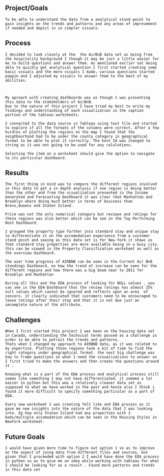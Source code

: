 ## Project/Goals
	To be able to understand the data from a analytical stand point to gain insights on the trends and patterns and any areas of improvement if needed and depict in in simpler visuals.

## Process
	
	I decided to look closely at the  the AirBnB data set as being from the hospitality background I though it may be just a little easier for me to build questions and answer them. As mentioned earlier not being able to quickly get analytical question I first started creating some basic visuals and the more visuals I made, various questions started poppin and I adjusted my visuals to answer them to the best of my abilities.

 

	My aproach with creating dashboards was as though I was presenting this data to the stakeholders of AirBnB.
	Due to the nature of this project I have tried my best to write my findings and understanding of each visualization in the caption portion of the tableau worksheets.

	I connected to the data source in Tableau using text file and started to explore if all the formats of the columns were correct. After a few hurdles of plotting the regions on the map I found that the neighbourhood had to be under the county category in geographical format to be able to plot it correctly. The host Id was changed to string as it was not going to be used for any calulations.
	
	Selecting the item on a worksheet should give the option to navigate to its particular dashboard.

## Results

 	The first thing in mind was to compare the different regions involved in this data to get a in depth analysis if one region is doing better than the other and from the visualization presented in the Income Generated and Forecasting Dashboard it was clear that Manhattan and Brooklyn where doing much better in terms of business than Bronx,Queens and Staten Island.

	Price was not the only numerical category but reviews and ratings for these regions was also better which can be see in the Top Performing Host Dashboard. 

	I grouped the property type further into standard stay and unique stay to differentiate it on the accomodation experience from a customer stand point and seeing as this data set is for New York it shows us that standard stay properties are more available being in a busy city. this can be viewed in the Property Classification worksheet as well as the overview dashboard.

	The over time progress of AIRBNB can be seen in the Current Air BnB standings Dashboard, on how the trend of increase can be seen for the different regions and how there was a big boom near to 2011 for Brooklyn and Manhattan

	During all this and the EDA process of looking for NULL values , you can see in the EDA-Dashboard that the review ratings has almost 25% null values which cannot be ignored and reflects upon an area 	of concern. it clearly indicated that customers need to be encouraged to leave ratings after their stay and that it is not due just an imcomplete nature of the attribute.


## Challenges 
	When I first started this project I was keen on the housing data set in Canada, understanding the technical terms possed as a challenge in order to be able to potrait the trends and patterns. 
	Thats when I changed my approach to AIRBNB data, as it was related to my expertise. Plotting those regions took a bit of time to find the right category under geographical format. the next big challenge was how to frame questions on what I need the visualizations to answer so I first tried to make the answers and then create the questions around it .

	Knowing what is a part of the EDA process and analytical process still seems like something I may not have differentiated. it seemed a lot easier in python but this was a relatively cleaner data set as 	supposed to what we have worked in the past and hence also I think i found it more difficult to specify something particular as a part of EDA. 
	
	Every new worksheet I was creating felt like and EDA process as it gave me new insights into the nature of the data that I was looking into. Eg how only Staten Island had any properties with 3 beds/multiple accomodation which can be seen in the Housing Styles in NewYork worksheet. 


## Future Goals
	I would have given more time to figure out option 1 so as to improve on the aspect of joing data from different files and sources, but given that I proceeded with option 2 I would have done the EDA process in python so as to give me an idea while working with tableau for what I should be looking for as a result . Found more patterns and trends in this data set
